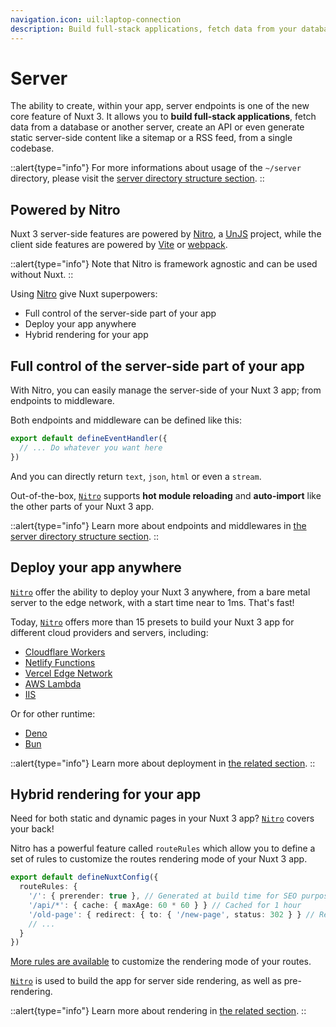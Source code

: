 ```yaml
---
navigation.icon: uil:laptop-connection
description: Build full-stack applications, fetch data from your database, create APIs, or even generate static server-side content like a sitemap or a RSS feed, from a single codebase.
---
```


# Server

The ability to create, within your app, server endpoints is one of the new core feature of Nuxt 3. It allows you to **build full-stack applications**, fetch data from a database or another server, create an API or even generate static server-side content like a sitemap or a RSS feed, from a single codebase.

::alert{type="info"}
For more informations about usage of the `~/server` directory, please visit the [server directory structure section](/docs/guide/directory-structure/server).
::

## Powered by Nitro

Nuxt 3 server-side features are powered by [Nitro](https://github.com/unjs/nitro), a [UnJS](https://unjs.io) project, while the client side features are powered by [Vite](https://vitejs.dev) or [webpack](https://webpack.js.org).

::alert{type="info"}
Note that Nitro is framework agnostic and can be used without Nuxt.
::

Using [Nitro](https://github.com/unjs/nitro) give Nuxt superpowers:

- Full control of the server-side part of your app
- Deploy your app anywhere
- Hybrid rendering for your app

## Full control of the server-side part of your app

With Nitro, you can easily manage the server-side of your Nuxt 3 app; from endpoints to middleware.

Both endpoints and middleware can be defined like this:

```ts [~/server/{routes,middleware}/index.ts]
export default defineEventHandler({
  // ... Do whatever you want here
})
```

And you can directly return `text`, `json`, `html` or even a `stream`.

Out-of-the-box, [`Nitro`](https://github.com/unjs/nitro) supports **hot module reloading** and **auto-import** like the other parts of your Nuxt 3 app.

::alert{type="info"}
Learn more about endpoints and middlewares in [the server directory structure section](/docs/guide/directory-structure/server).
::

## Deploy your app anywhere

[`Nitro`](https://github.com/unjs/nitro) offer the ability to deploy your Nuxt 3 anywhere, from a bare metal server to the edge network, with a start time near to 1ms. That's fast!

Today, [`Nitro`](https://github.com/unjs/nitro) offers more than 15 presets to build your Nuxt 3 app for different cloud providers and servers, including:

- [Cloudflare Workers](https://workers.cloudflare.com/)
- [Netlify Functions](https://www.netlify.com/products/functions/)
- [Vercel Edge Network](https://vercel.com/docs/edge-network/introduction)
- [AWS Lambda](https://aws.amazon.com/lambda/)
- [IIS](https://www.iis.net/)

Or for other runtime:

- [Deno](https://deno.land/)
- [Bun](https://bun.sh/)

::alert{type="info"}
Learn more about deployment in [the related section](https://nuxt.com/docs/getting-started/deployment).
::

## Hybrid rendering for your app

Need for both static and dynamic pages in your Nuxt 3 app? [`Nitro`](https://github.com/unjs/nitro) covers your back!

Nitro has a powerful feature called `routeRules` which allow you to define a set of rules to customize the routes rendering mode of your Nuxt 3 app.

```ts [~/nuxt.config.ts]
export default defineNuxtConfig({
  routeRules: {
    '/': { prerender: true }, // Generated at build time for SEO purpose
    '/api/*': { cache: { maxAge: 60 * 60 } } // Cached for 1 hour
    '/old-page': { redirect: { to: { '/new-page', status: 302 } } // Redirection to avoid 404
    // ...
  }
})
```

[More rules are available](https://nuxt.com/docs/guide/concepts/rendering#hybrid-rendering) to customize the rendering mode of your routes.

[`Nitro`](https://github.com/unjs/nitro) is used to build the app for server side rendering, as well as pre-rendering.

::alert{type="info"}
Learn more about rendering in [the related section](https://nuxt.com/docs/guide/concepts/rendering).
::

